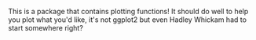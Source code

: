 This is a package that contains plotting functions! It should do well to help you plot
what you'd like, it's not ggplot2 but even Hadley Whickam had to start somewhere right?